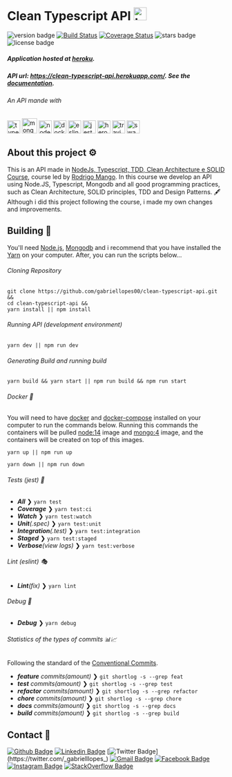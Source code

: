 <h1>
  Clean Typescript API
  <img src="https://cdn.svgporn.com/logos/typescript-icon.svg" alt="typescript" width="30" height="30"/>
</h1>

![version badge](https://img.shields.io/badge/version-2.0.0-blue.svg)
[![Build Status](https://travis-ci.org/gabriellopes00/clean-typescript-api.svg?branch=main)](https://travis-ci.org/gabriellopes00/clean-typescript-api)
[![Coverage Status](https://coveralls.io/repos/github/gabriellopes00/clean-typescript-api/badge.svg)](https://coveralls.io/github/gabriellopes00/clean-typescript-api)
![stars badge](https://img.shields.io/github/stars/gabriellopes00/clean-typescript-api.svg)
![license badge](https://img.shields.io/badge/license-MIT-blue.svg)

##### Application hosted at _[heroku](https://www.heroku.com/)_.

##### API url: _https://clean-typescript-api.herokuapp.com/_. See the [documentation](https://clean-typescript-api.herokuapp.com/api/docs).

###### An API mande with

<p>
  <img src="https://cdn.svgporn.com/logos/typescript-icon.svg" alt="typescript" width="30" height="30"/>
  <img src="https://img.icons8.com/color/452/mongodb.png" alt="mongodb" width="35" height="35"/>
  <img src="https://cdn.svgporn.com/logos/nodejs-icon.svg" alt="nodejs" width="30" height="30"/>
  <img src="https://cdn.svgporn.com/logos/docker-icon.svg" alt="docker" width="30" height="30"/>
  <img src="https://cdn.svgporn.com/logos/eslint.svg" alt="eslint" width="30" height="30"/>
  <img src="https://cdn.svgporn.com/logos/jest.svg" alt="jest" height="30">
  <img src="https://cdn.svgporn.com/logos/heroku-icon.svg" alt="heroku" height="30">
  <img src="https://cdn.svgporn.com/logos/travis-ci.svg" alt="travis-ci" height="30">
  <img src="https://cdn.svgporn.com/logos/swagger.svg" alt="swagger" height="30">
</p>

## About this project ⚙

This is an API made in [NodeJs, Typescript, TDD, Clean Architecture e SOLID Course](https://www.udemy.com/course/tdd-com-mango/), course led by [Rodrigo Mango](https://github.com/rmanguinho). In this course we develop an API using Node.JS, Typescript, Mongodb and all good programming practices, such as Clean Architecture, SOLID principles, TDD and Design Patterns. 🖋 Although i did this project following the course, i made my own changes and improvements.

## Building 🔧

You'll need [Node.js](https://nodejs.org), [Mongodb](https://www.mongodb.com/) and i recommend that you have installed the [Yarn](https://yarnpkg.com/getting-started/install) on your computer. After, you can run the scripts below...

###### Cloning Repository

```cloning
git clone https://github.com/gabriellopes00/clean-typescript-api.git &&
cd clean-typescript-api &&
yarn install || npm install
```

###### Running API (development environment)

```development
yarn dev || npm run dev
```

###### Generating Build and running build

```build
yarn build && yarn start || npm run build && npm run start
```

###### Docker 🐳

You will need to have [docker](https://www.docker.com/) and [docker-compose](https://docs.docker.com/compose/) installed on your computer to run the commands below. Running this commands the containers will be pulled [node:14](https://hub.docker.com/_/node) image and [mongo:4](https://hub.docker.com/_/mongo) image, and the containers will be created on top of this images.

```upping
yarn up || npm run up
```

```downing
yarn down || npm run down
```

###### Tests (jest) 🧪

- _**All**_ ❯ `yarn test`
- _**Coverage**_ ❯ `yarn test:ci`
- _**Watch**_ ❯ `yarn test:watch`
- _**Unit**(.spec)_ ❯ `yarn test:unit`
- _**Integration**(.test)_ ❯ `yarn test:integration`
- _**Staged**_ ❯ `yarn test:staged`
- _**Verbose**(view logs)_ ❯ `yarn test:verbose`

###### Lint (eslint) 🎭

- _**Lint**(fix)_ ❯ `yarn lint`

###### Debug 🐞

- _**Debug**_ ❯ `yarn debug`

###### Statistics of the types of commits 📊📈

Following the standard of the [Conventional Commits](https://www.conventionalcommits.org/).

- _**feature** commits(amount)_ ❯ `git shortlog -s --grep feat`
- _**test** commits(amount)_ ❯ `git shortlog -s --grep test`
- _**refactor** commits(amount)_ ❯ `git shortlog -s --grep refactor`
- _**chore** commits(amount)_ ❯ `git shortlog -s --grep chore`
- _**docs** commits(amount)_ ❯ `git shortlog -s --grep docs`
- _**build** commits(amount)_ ❯ `git shortlog -s --grep build`

## Contact 📱

[![Github Badge](https://img.shields.io/badge/-Github-000?style=flat-square&logo=Github&logoColor=white&link=https://github.com/gabriellopes00)](https://github.com/gabriellopes00)
[![Linkedin Badge](https://img.shields.io/badge/-LinkedIn-blue?style=flat-square&logo=Linkedin&logoColor=white&link=https://www.linkedin.com/in/gabriel-lopes-6625631b0/)](https://www.linkedin.com/in/gabriel-lopes-6625631b0/)
[![Twitter Badge](https://img.shields.io/badge/-Twitter-1ca0f1?style=flat-square&labelColor=1ca0f1&logo=twitter&logoColor=white&link=https://twitter.com/_gabrielllopes_)](https://twitter.com/_gabrielllopes_)
[![Gmail Badge](https://img.shields.io/badge/-Gmail-D14836?&style=flat-square&logo=Gmail&logoColor=white&link=mailto:gabrielluislopes00@gmail.com)](mailto:gabrielluislopes00@gmail.com)
[![Facebook Badge](https://img.shields.io/badge/facebook-%231877F2.svg?&style=flat-square&logo=facebook&logoColor=white)](https://www.facebook.com/profile.php?id=100034920821684)
[![Instagram Badge](https://img.shields.io/badge/instagram-%23E4405F.svg?&style=flat-square&logo=instagram&logoColor=white)](https://www.instagram.com/_.gabriellopes/?hl=pt-br)
[![StackOverflow Badge](https://img.shields.io/badge/stack%20overflow-FE7A16?logo=stack-overflow&logoColor=white&style=flat-square)](https://stackoverflow.com/users/14099025/gabriel-lopes?tab=profile)
